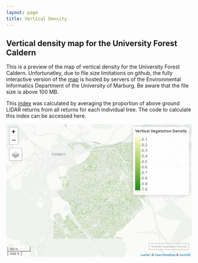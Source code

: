 ```yaml
---
layout: page
title: Vertical Density
---
```


Vertical density map for the University Forest Caldern
-------------------------------------------------------------

This is a preview of the map of vertical density for the University Forest Caldern. Unfortunatley, due to
file size limitations on github, the fully interactive version of the
[map](http://seminar.environmentalinformatics-marburg.de/Seminar_RS/density.html)
is hosted by servers of the Environmental Informatics Department of the
University of Marburg. Be aware that the file size is above 100 MB.

This
[index](https://github.com/goergen95/mof_caldern/blob/master/src/011_structure_values.R#L97)
was calculated by averaging the proportion of above ground LIDAR returns
from all returns for each individual tree. The code to calculate this
index can be accessed here.

<img src="density_files/figure-markdown_strict/unnamed-chunk-1-1.png" class="image" alt="Map Preview"
	title="Map Preview"/>


